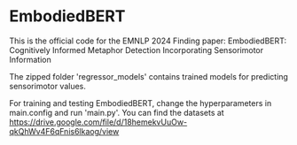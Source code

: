 # EmbodiedBERT
This is the official code for the EMNLP 2024 Finding paper: EmbodiedBERT: Cognitively Informed Metaphor Detection Incorporating Sensorimotor Information

The zipped folder 'regressor_models' contains trained models for predicting sensorimotor values.

For training and testing EmbodiedBERT, change the hyperparameters in main.config and run 'main.py'. You can find the datasets at https://drive.google.com/file/d/18hemekvUuOw-qkQhWv4F6qFnis6lkaog/view


